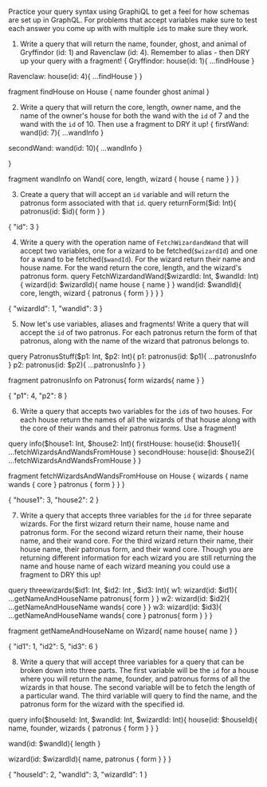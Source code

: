 Practice your query syntax using GraphiQL to get a feel for how schemas are set up in GraphQL. For problems that accept variables make sure to test each answer you come up with with multiple `id`s to make sure they work.

1. Write a query that will return the name, founder, ghost, and animal of Gryffindor (id: 1) and Ravenclaw (id: 4). Remember to alias - then DRY up your query with a fragment!
{
  Gryffindor: house(id: 1){
    ...findHouse
  }

  Ravenclaw: house(id: 4){
    ...findHouse
  }
}

fragment findHouse on House {
  name
  founder
  ghost
  animal
}

2. Write a query that will return the core, length, owner name, and the name of the owner's house for both the wand with the `id` of 7 and the wand with the `id` of 10. Then use a fragment to DRY it up!
{
  firstWand: wand(id: 7){
    ...wandInfo
  }

  secondWand: wand(id: 10){
    ...wandInfo
  }

}

fragment wandInfo on Wand{
  core,
  length,
  wizard {
    house {
      name
    }
  }
}

3. Create a query that will accept an `id` variable and will return the patronus form associated with that `id`.
query returnForm($id: Int){
  patronus(id: $id){
    form
  }
}

{
  "id": 3
}

4. Write a query with the operation name of `FetchWizardandWand` that will accept two variables, one for a wizard to be fetched(`$wizardId`) and one for a wand to be fetched(`$wandId`). For the wizard return their name and house name. For the wand return the core, length, and the wizard's patronus form.
query FetchWizardandWand($wizardId: Int, $wandId: Int){
  wizard(id: $wizardId){
    name
    house {
      name
    }
  }
  wand(id: $wandId){
    core,
    length,
    wizard {
      patronus {
        form
      }
    }
  }
}

{
  "wizardId": 1,
  "wandId": 3
}

5. Now let's use variables, aliases and fragments! Write a query that will accept the `id` of two patronus. For each patronus return the form of that patronus, along with the name of the wizard that patronus belongs to.

query PatronusStuff($p1: Int, $p2: Int){
  p1: patronus(id: $p1){
    ...patronusInfo
  }
  p2: patronus(id: $p2){
    ...patronusInfo
  }
}

fragment patronusInfo on Patronus{
  form
    wizards{
      name
    }
}

{
  "p1": 4,
  "p2": 8
}

6. Write a query that accepts two variables for the `id`s of two houses. For each house return the names of all the wizards of that house along with the core of their wands and their patronus forms. Use a fragment!

query info($house1: Int, $house2: Int){
  firstHouse: house(id: $house1){
    ...fetchWizardsAndWandsFromHouse
  }
  secondHouse: house(id: $house2){
    ...fetchWizardsAndWandsFromHouse
  }
}

fragment fetchWizardsAndWandsFromHouse on House {
  wizards {
    name
    wands {
      core
    }
    patronus {
      form
    }
  }
}

{
  "house1": 3,
  "house2": 2
}

7. Write a query that accepts three variables for the `id` for three separate wizards. For the first wizard return their name, house name and patronus form. For the second wizard return their name, their house name, and their wand core. For the third wizard return their name, their house name, their patronus form, and their wand core. Though you are returning different information for each wizard you are still returning the name and house name of each wizard meaning you could use a fragment to DRY this up!

query threewizards($id1: Int, $id2: Int , $id3: Int){
  w1: wizard(id: $id1){
    ...getNameAndHouseName
    patronus{
      form
    }
  }
  w2: wizard(id: $id2){
    ...getNameAndHouseName
    wands{
      core
    }
  }
  w3: wizard(id: $id3){
    ...getNameAndHouseName
    wands{
      core
    }
    patronus{
      form
    }
  }
}

fragment getNameAndHouseName on Wizard{
  name
  house{
    name
  }
}

{
  "id1": 1,
  "id2": 5,
  "id3": 6
}

8. Write a query that will accept three variables for a query that can be broken down into three parts. The first variable will be the `id` for a house where you will return the name, founder, and patronus forms of all the wizards in that house. The second variable will be to fetch the length of a particular wand. The third variable will query to find the name, and the patronus form for the wizard with the specified id.

query info($houseId: Int, $wandId: Int, $wizardId: Int){
  house(id: $houseId){
    name,
    founder,
    wizards {
      patronus {
        form
      }
    }
  }

  wand(id: $wandId){
    length
  }

  wizard(id: $wizardId){
    name,
    patronus {
      form
    }
  }
}

{
  "houseId": 2,
  "wandId": 3,
  "wizardId": 1
}